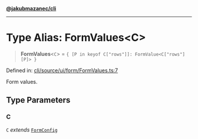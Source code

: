 [**@jakubmazanec/cli**](../README.md)

---

# Type Alias: FormValues\<C\>

> **FormValues**\<`C`\> = `{ [P in keyof C["rows"]]: FormValue<C["rows"][P]> }`

Defined in:
[cli/source/ui/form/FormValues.ts:7](https://github.com/jakubmazanec/tools/blob/a1a5edf56256b0aa4e209cc73bc7a07f5d7fc236/packages/cli/source/ui/form/FormValues.ts#L7)

Form values.

## Type Parameters

### C

`C` _extends_ [`FormConfig`](FormConfig.md)
